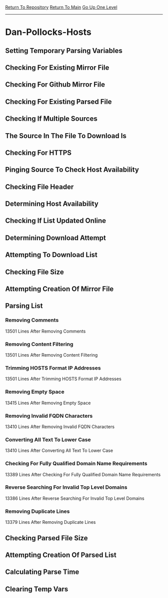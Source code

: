 [Return To Repository](https://github.com/deathbybandaid/piholeparser/)
[Return To Main](https://github.com/deathbybandaid/piholeparser/blob/master/RecentRunLogs/Mainlog.md)
[Go Up One Level](https://github.com/deathbybandaid/piholeparser/blob/master/RecentRunLogs/TopLevelScripts/30-Processing-Blacklists.md)
____________________________________
# Dan-Pollocks-Hosts
## Setting Temporary Parsing Variables
## Checking For Existing Mirror File
## Checking For Github Mirror File
## Checking For Existing Parsed File
## Checking If Multiple Sources
## The Source In The File To Download Is
## Checking For HTTPS
## Pinging Source To Check Host Availability
## Checking File Header
## Determining Host Availability
## Checking If List Updated Online
## Determining Download Attempt
## Attempting To Download List
## Checking File Size
## Attempting Creation Of Mirror File
## Parsing List
### Removing Comments
13501 Lines After Removing Comments
### Removing Content Filtering
13501 Lines After Removing Content Filtering
### Trimming HOSTS Format IP Addresses
13501 Lines After Trimming HOSTS Format IP Addresses
### Removing Empty Space
13415 Lines After Removing Empty Space
### Removing Invalid FQDN Characters
13410 Lines After Removing Invalid FQDN Characters
### Converting All Text To Lower Case
13410 Lines After Converting All Text To Lower Case
### Checking For Fully Qualified Domain Name Requirements
13389 Lines After Checking For Fully Qualified Domain Name Requirements
### Reverse Searching For Invalid Top Level Domains
13386 Lines After Reverse Searching For Invalid Top Level Domains
### Removing Duplicate Lines
13379 Lines After Removing Duplicate Lines
## Checking Parsed File Size
## Attempting Creation Of Parsed List
## Calculating Parse Time
## Clearing Temp Vars
